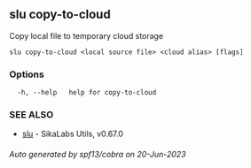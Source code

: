 ## slu copy-to-cloud

Copy local file to temporary cloud storage

```
slu copy-to-cloud <local source file> <cloud alias> [flags]
```

### Options

```
  -h, --help   help for copy-to-cloud
```

### SEE ALSO

* [slu](slu.md)	 - SikaLabs Utils, v0.67.0

###### Auto generated by spf13/cobra on 20-Jun-2023
